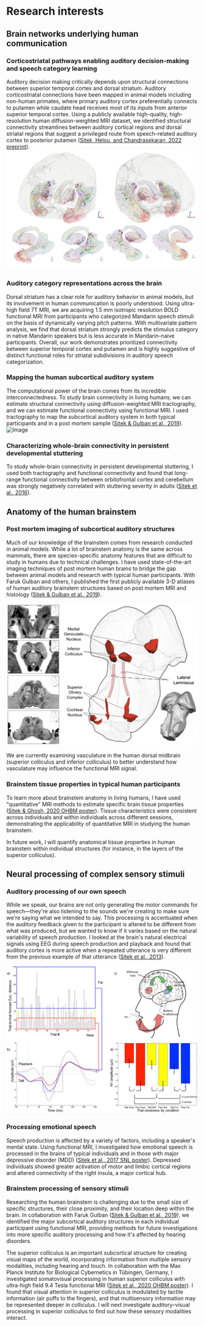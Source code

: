 # Research interests

## Brain networks underlying human communication
### Corticostriatal pathways enabling auditory decision-making and speech category learning
Auditory decision making critically depends upon structural connections between superior temporal cortex and dorsal striatum. Auditory corticostriatal connections have been mapped in animal models including non-human primates, where primary auditory cortex preferentially connects to putamen while caudate head receives most of its inputs from anterior superior temporal cortex. Using a publicly available high-quality, high-resolution human diffusion-weighted MRI dataset, we identified structural connectivity streamlines between auditory cortical regions and dorsal striatal regions that suggest a privileged route from speech-related auditory cortex to posterior putamen ([Sitek, Helou, and Chandrasekaran, 2022 preprint](https://doi.org/10.1101/2022.08.04.502679)).
![Image](./images/Sitek_corticostriatal_endpoints.png)

### Auditory category representations across the brain
Dorsal striatum has a clear role for auditory behavior in animal models, but its involvement in human communication is poorly understood. Using ultra-high field 7T MRI, we are acquiring 1.5 mm isotropic resolution BOLD functional MRI from participants who categorized Mandarin speech stimuli on the basis of dynamically varying pitch patterns. With multivariate pattern analysis, we find that dorsal striatum strongly predicts the stimulus category in native Mandarin speakers but is less accurate in Mandarin-naive participants. Overall, our work demonstrates prioritized connectivity between superior temporal cortex and putamen and is highly suggestive of distinct functional roles for striatal subdivisions in auditory speech categorization.

### Mapping the human subcortical auditory system
The computational power of the brain comes from its incredible interconnectedness. To study brain connectivity in living humans, we can estimate structural connectivity using diffusion-weighted MRI tractography, and we can estimate functional connectivity using functional MRI. I used tractography to map the subcortical auditory system in both typical participants and in a post mortem sample ([Sitek & Gulban et al., 2019](https://doi.org/10.7554/eLife.48932)).
![Image](./images/KevinSitek_postmortem-human-brainstem_auditory-tractography.png)

### Characterizing whole-brain connectivity in persistent developmental stuttering
To study whole-brain connectivity in persistent developmental stuttering, I used both tractography and functional connectivity and found that long-range functional connectivity between orbitofrontal cortex and cerebellum was strongly negatively correlated with stuttering severity in adults ([Sitek et al., 2016](https://doi.org/10.3389/fnhum.2016.00190)).

## Anatomy of the human brainstem
### Post mortem imaging of subcortical auditory structures
Much of our knowledge of the brainstem comes from research conducted in animal models. While a lot of brainstem anatomy is the same across mammals, there are species-specific anatomy features that are difficult to study in humans due to technical challenges. I have used state-of-the-art imaging techniques of post mortem human brains to bridge the gap between animal models and research with typical human participants. With Faruk Gulban and others, I published the first publicly available 3-D atlases of human auditory brainstem structures based on post mortem MRI and histology ([Sitek & Gulban et al., 2019](https://doi.org/10.7554/eLife.48932)).

![Image](./images/Figure_1_simplified_LL.png)

We are currently examining vasculature in the human dorsal midbrain (superior colliculus and inferior colliculus) to better understand how vasculature may influence the functional MRI signal.

### Brainstem tissue properties in typical human participants
To learn more about brainstem anatomy in living humans, I have used "quantitative" MRI methods to estimate specific brain tissue properties ([Sitek & Ghosh, 2020 OHBM poster](https://twitter.com/krsitek/status/1275806156095709185?s=20)). Tissue characteristics were consistent across individuals and within individuals across different sessions, demonstrating the applicability of quantitative MRI in studying the human brainstem.

In future work, I will quantify anatomical tissue properties in human brainstem within individual structures (for instance, in the layers of the superior colliculus).


## Neural processing of complex sensory stimuli
### Auditory processing of our own speech
While we speak, our brains are not only generating the motor commands for speech—they're also listening to the sounds we're creating to make sure we're saying what we intended to say. This processing is accentuated when the auditory feedback given to the participant is altered to be different from what was produced, but we wanted to know if it varies based on the natural variability of speech production. I looked at the brain's natural electrical signals using EEG during speech production and playback and found that auditory cortex is more active when a repeated utterance is very different from the previous example of that utterance ([Sitek et al., 2013](https://doi.org/10.1371/journal.pone.0082925)).

![Image](./images/Sitek2013_Fig1.png)

### Processing emotional speech
Speech production is affected by a variety of factors, including a speaker's mental state. Using functional MRI, I investigated how emotional speech is processed in the brains of typical individuals and in those with major depressive disorder (MDD) ([Sitek et al., 2017 SNL poster](https://doi.org/10.6084/m9.figshare.5554846.v1)). Depressed individuals showed greater activation of motor and limbic cortical regions and altered connectivity of the right insula, a major cortical hub.

### Brainstem processing of sensory stimuli
Researching the human brainstem is challenging due to the small size of specific structures, their close proximity, and their location deep within the brain. In collaboration with Faruk Gulban ([Sitek & Gulban et al., 2019](https://doi.org/10.7554/eLife.48932)), we identified the major subcortical auditory structures in each individual participant using functional MRI, providing methods for future investigations into more specific auditory processing and how it's affected by hearing disorders.

The superior colliculus is an important subcortical structure for creating visual maps of the world, incorporating information from multiple sensory modalities, including hearing and touch. In collaboration with the Max Planck Institute for Biological Cybernetics in Tübingen, Germany, I investigated somatovisual processing in human superior colliculus with ultra-high field 9.4 Tesla functional MRI ([Sitek et al., 2020 OHBM poster](https://twitter.com/krsitek/status/1275804583944732674?s=20)). I found that visual attention in superior colliculus is modulated by tactile information (air puffs to the fingers), and that multisensory information may be represented deeper in colliculus. I will next investigate auditory–visual processing in superior colliculus to find out how these sensory modalities interact.
